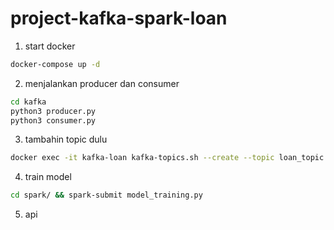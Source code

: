 # project-kafka-spark-loan

1. start docker
```sh
docker-compose up -d
```

2. menjalankan producer dan consumer

```sh
cd kafka
python3 producer.py
python3 consumer.py
```

3. tambahin topic dulu
```sh
docker exec -it kafka-loan kafka-topics.sh --create --topic loan_topic --bootstrap-server localhost:9092 --partitions 1 --replication-factor 1
```

4. train model
```sh
cd spark/ && spark-submit model_training.py
```

5. api